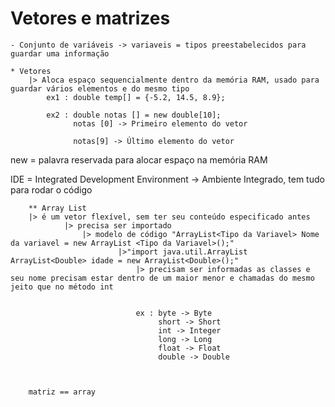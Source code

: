 # Vetores e matrizes 
    - Conjunto de variáveis -> variaveis = tipos preestabelecidos para guardar uma informação 

    * Vetores
        |> Aloca espaço sequencialmente dentro da memória RAM, usado para guardar vários elementos e do mesmo tipo
            ex1 : double temp[] = {-5.2, 14.5, 8.9};

            ex2 : double notas [] = new double[10];
                  notas [0] -> Primeiro elemento do vetor
                  
                  notas[9] -> Último elemento do vetor

new =  palavra reservada para alocar espaço na memória RAM
        
IDE = Integrated Development Environment -> Ambiente Integrado, tem tudo para rodar o código

        ** Array List
        |> é um vetor flexível, sem ter seu conteúdo especificado antes 
                |> precisa ser importado
                    |> modelo de código "ArrayList<Tipo da Variavel> Nome da variavel = new ArrayList <Tipo da Variavel>();"
                            |>"import java.util.ArrayList  ArrayList<Double> idade = new ArrayList<Double>();"
                                |> precisam ser informadas as classes e seu nome precisam estar dentro de um maior menor e chamadas do mesmo jeito que no método int

                                
                                ex : byte -> Byte
                                     short -> Short
                                     int -> Integer
                                     long -> Long
                                     float -> Float
                                     double -> Double
                        

        
        matriz == array 

        

            
                 




    

    